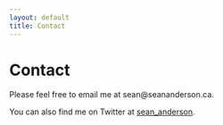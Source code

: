 ```yaml
---
layout: default
title: Contact
---
```


# Contact

<!--<img src="/images/sean_anderson_okanagan.jpg" alt="Sean C. Anderson" width="240" height="330" class="headshot"/>-->


Please feel free to email me at sean<span style="display:none">ignorethis</span>@seananderson.ca. 

You can also find me on Twitter at [sean_anderson](https://twitter.com/sean_anderson). 
